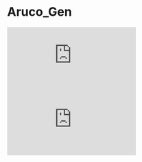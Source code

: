 # Aruco_Gen

![Gen1](https://rodrigomato00.github.io/Aruco_Gen/gen_aruco/index.html)
![Gen2](https://rodrigomato00.github.io/Aruco_Gen/Marker/three.js/examples/marker-training/examples/generator.html)
